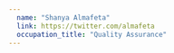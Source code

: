 ```yaml
---
  name: "Shanya Almafeta"
  link: https://twitter.com/almafeta
  occupation_title: "Quality Assurance"
---
```

